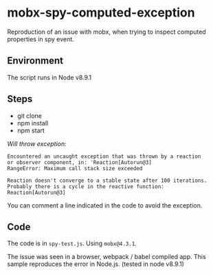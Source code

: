 # mobx-spy-computed-exception
Reproduction of an issue with mobx, when trying to inspect computed properties in spy event.

## Environment
The script runs in Node v8.9.1

## Steps
* git clone
* npm install
* npm start

*Will throw exception:*

```
Encountered an uncaught exception that was thrown by a reaction
or observer component, in: 'Reaction[Autorun@3]
RangeError: Maximum call stack size exceeded

Reaction doesn't converge to a stable state after 100 iterations.
Probably there is a cycle in the reactive function: Reaction[Autorun@3]
```

You can comment a line indicated in the code to avoid the exception.

## Code
The code is in `spy-test.js`. Using `mobx@4.3.1`.

The issue was seen in a browser, webpack / babel compiled app.
This sample reproduces the error in Node.js. (tested in node v8.9.1)

